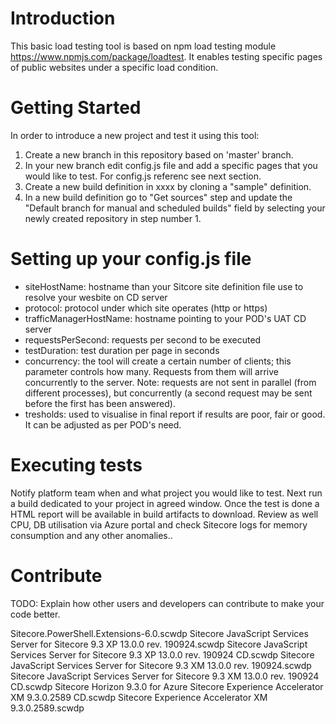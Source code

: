 # Introduction 
This basic load testing tool is based on npm load testing module https://www.npmjs.com/package/loadtest. 
It enables testing specific pages of public websites under a specific load condition.

# Getting Started
In order to introduce a new project and test it using this tool:
1. Create a new branch in this repository based on 'master' branch.
2. In your new branch edit config.js file and add a specific pages that you would like to test. For config.js referenc see next section.
3. Create a new build definition in xxxx by cloning a "sample" definition.
4. In a new build definition go to "Get sources" step and update the "Default branch for manual and scheduled builds" field by selecting your newly created repository in step number 1.

# Setting up your config.js file
- siteHostName: hostname than your Sitcore site definition file use to resolve your wesbite on CD server
- protocol: protocol under which site operates (http or https)
- trafficManagerHostName: hostname pointing to your POD's UAT CD server
- requestsPerSecond: requests per second to be executed
- testDuration: test duration per page in seconds
- concurrency: the tool will create a certain number of clients; this parameter controls how many. Requests from them will arrive concurrently to the server.
Note: requests are not sent in parallel (from different processes), but concurrently (a second request may be sent before the first has been answered).
- tresholds: used to visualise in final report if results are poor, fair or good. It can be adjusted as per POD's need. 

# Executing tests
Notify platform team when and what project you would like to test. Next run a build dedicated to your project in agreed window. 
Once the test is done a HTML report will be available in build artifacts to download. Review as well CPU, DB utilisation via Azure portal and check Sitecore logs for memory consumption and any other anomalies..

# Contribute
TODO: Explain how other users and developers can contribute to make your code better. 


Sitecore.PowerShell.Extensions-6.0.scwdp
Sitecore JavaScript Services Server for Sitecore 9.3 XP 13.0.0 rev. 190924.scwdp
Sitecore JavaScript Services Server for Sitecore 9.3 XP 13.0.0 rev. 190924 CD.scwdp
Sitecore JavaScript Services Server for Sitecore 9.3 XM 13.0.0 rev. 190924.scwdp
Sitecore JavaScript Services Server for Sitecore 9.3 XM 13.0.0 rev. 190924 CD.scwdp
Sitecore Horizon 9.3.0 for Azure
Sitecore Experience Accelerator XM 9.3.0.2589 CD.scwdp
Sitecore Experience Accelerator XM 9.3.0.2589.scwdp
